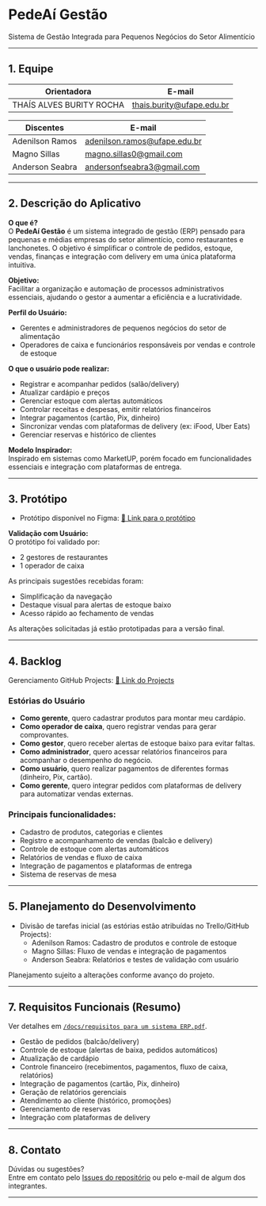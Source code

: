 # PedeAí Gestão

Sistema de Gestão Integrada para Pequenos Negócios do Setor Alimentício

---

## 1. Equipe

| Orientadora                 | E-mail                       |
|-----------------------------|------------------------------|
| THAÍS ALVES BURITY ROCHA    | thais.burity@ufape.edu.br    |

| Discentes           | E-mail                       |
|---------------------|------------------------------|
| Adenilson  Ramos    | adenilson.ramos@ufape.edu.br |
| Magno Sillas        | magno.sillas0@gmail.com      |
| Anderson Seabra     | andersonfseabra3@gmail.com   |

---

## 2. Descrição do Aplicativo

**O que é?**  
O **PedeAí Gestão** é um sistema integrado de gestão (ERP) pensado para pequenas e médias empresas do setor alimentício, como restaurantes e lanchonetes. O objetivo é simplificar o controle de pedidos, estoque, vendas, finanças e integração com delivery em uma única plataforma intuitiva.

**Objetivo:**  
Facilitar a organização e automação de processos administrativos essenciais, ajudando o gestor a aumentar a eficiência e a lucratividade.

**Perfil do Usuário:**  
- Gerentes e administradores de pequenos negócios do setor de alimentação
- Operadores de caixa e funcionários responsáveis por vendas e controle de estoque

**O que o usuário pode realizar:**
- Registrar e acompanhar pedidos (salão/delivery)
- Atualizar cardápio e preços
- Gerenciar estoque com alertas automáticos
- Controlar receitas e despesas, emitir relatórios financeiros
- Integrar pagamentos (cartão, Pix, dinheiro)
- Sincronizar vendas com plataformas de delivery (ex: iFood, Uber Eats)
- Gerenciar reservas e histórico de clientes

**Modelo Inspirador:**  
Inspirado em sistemas como MarketUP, porém focado em funcionalidades essenciais e integração com plataformas de entrega.

---

## 3. Protótipo

- Protótipo disponível no Figma: [🔗 Link para o protótipo](https://www.figma.com/proto/wL3AvazQxUGj2QCTrtWvRa/PedeA%C3%AD-Gest%C3%A3o?node-id=104599-4662&p=f&t=qBQTFmlUa3TSjEEZ-0&scaling=scale-down&content-scaling=fixed&page-id=104599%3A3038)

**Validação com Usuário:**  
O protótipo foi validado por:
- 2 gestores de restaurantes
- 1 operador de caixa

As principais sugestões recebidas foram:
- Simplificação da navegação
- Destaque visual para alertas de estoque baixo
- Acesso rápido ao fechamento de vendas

As alterações solicitadas já estão prototipadas para a versão final.

---

## 4. Backlog

Gerenciamento GitHub Projects: [🔗 Link do Projects](https://github.com/users/AdnRamos/projects/1)

### Estórias do Usuário

- **Como gerente**, quero cadastrar produtos para montar meu cardápio.
- **Como operador de caixa**, quero registrar vendas para gerar comprovantes.
- **Como gestor**, quero receber alertas de estoque baixo para evitar faltas.
- **Como administrador**, quero acessar relatórios financeiros para acompanhar o desempenho do negócio.
- **Como usuário**, quero realizar pagamentos de diferentes formas (dinheiro, Pix, cartão).
- **Como gerente**, quero integrar pedidos com plataformas de delivery para automatizar vendas externas.

### Principais funcionalidades:

- Cadastro de produtos, categorias e clientes
- Registro e acompanhamento de vendas (balcão e delivery)
- Controle de estoque com alertas automáticos
- Relatórios de vendas e fluxo de caixa
- Integração de pagamentos e plataformas de entrega
- Sistema de reservas de mesa

---

## 5. Planejamento do Desenvolvimento

- Divisão de tarefas inicial (as estórias estão atribuídas no Trello/GitHub Projects):
    - Adenilson Ramos: Cadastro de produtos e controle de estoque
    - Magno Sillas: Fluxo de vendas e integração de pagamentos
    - Anderson Seabra: Relatórios e testes de validação com usuário

Planejamento sujeito a alterações conforme avanço do projeto.

---

## 7. Requisitos Funcionais (Resumo)

Ver detalhes em [`/docs/requisitos para um sistema ERP.pdf`](docs/requisitos%20para%20um%20sistema%20ERP.pdf).

- Gestão de pedidos (balcão/delivery)
- Controle de estoque (alertas de baixa, pedidos automáticos)
- Atualização de cardápio
- Controle financeiro (recebimentos, pagamentos, fluxo de caixa, relatórios)
- Integração de pagamentos (cartão, Pix, dinheiro)
- Geração de relatórios gerenciais
- Atendimento ao cliente (histórico, promoções)
- Gerenciamento de reservas
- Integração com plataformas de delivery

---

## 8. Contato

Dúvidas ou sugestões?  
Entre em contato pelo [Issues do repositório](https://github.com/AdnRamos/PedeAi-ERP/issues) ou pelo e-mail de algum dos integrantes.

---

